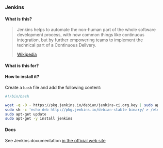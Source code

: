 ### Jenkins

#### What is this?

> Jenkins helps to automate the non-human part of the whole software development process, with now common things like continuous integration, but by further empowering teams to implement the technical part of a Continuous Delivery.
>
> [Wikipedia](https://en.wikipedia.org/wiki/Jenkins_(software))

#### What is this for?

#### How to install it?

Create a `bash` file and add the following content:

```bash
#!/bin/bash

wget -q -O - https://pkg.jenkins.io/debian/jenkins-ci.org.key | sudo apt-key add -
sudo sh -c 'echo deb http://pkg.jenkins.io/debian-stable binary/ > /etc/apt/sources.list.d/jenkins.list'
sudo apt-get update
sudo apt-get -y install jenkins
```

#### Docs

See Jenkins documentation [in the official web site](https://jenkins.io/doc/)
